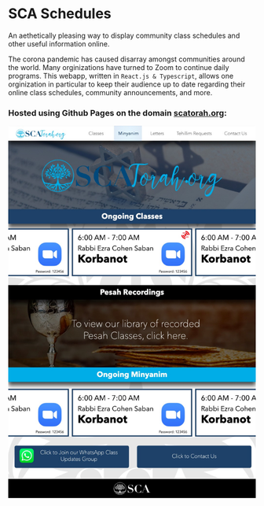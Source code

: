 # SCA Schedules

An aethetically pleasing way to display community class schedules and other useful information online.

The corona pandemic has caused disarray amongst communities around the world. Many orginizations have turned to Zoom to continue daily programs. This webapp, written in `React.js & Typescript`, allows one orginization in particular to keep their audience up to date regarding their online class schedules, community announcements, and more.

### Hosted using Github Pages on the domain [scatorah.org](https://scatorah.org):

![Website Preview](./Preview.jpeg)
